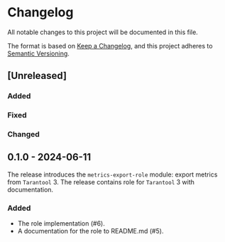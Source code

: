 # Changelog

All notable changes to this project will be documented in this file.

The format is based on [Keep a Changelog](https://keepachangelog.com/en/1.1.0/),
and this project adheres to [Semantic Versioning](https://semver.org/spec/v2.0.0.html).

## [Unreleased]

### Added

### Fixed

### Changed

## 0.1.0 - 2024-06-11

The release introduces the `metrics-export-role` module: export metrics
from `Tarantool` 3. The release contains role for `Tarantool` 3 with
documentation.

### Added

- The role implementation (#6).
- A documentation for the role to README.md (#5).
